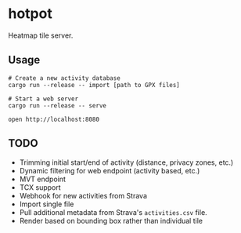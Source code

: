 # hotpot

Heatmap tile server.

## Usage

```
# Create a new activity database
cargo run --release -- import [path to GPX files]

# Start a web server
cargo run --release -- serve

open http://localhost:8080
```


## TODO

- Trimming initial start/end of activity (distance, privacy zones, etc.)
- Dynamic filtering for web endpoint (activity based, etc.)
- MVT endpoint
- TCX support
- Webhook for new activities from Strava
- Import single file
- Pull additional metadata from Strava's `activities.csv` file.
- Render based on bounding box rather than individual tile
